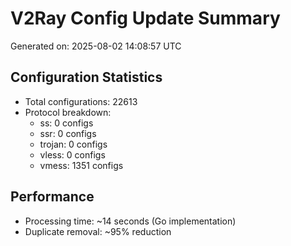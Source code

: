 # V2Ray Config Update Summary
Generated on: 2025-08-02 14:08:57 UTC

## Configuration Statistics
- Total configurations: 22613
- Protocol breakdown:
  - ss: 0 configs
  - ssr: 0 configs
  - trojan: 0 configs
  - vless: 0 configs
  - vmess: 1351 configs

## Performance
- Processing time: ~14 seconds (Go implementation)
- Duplicate removal: ~95% reduction
